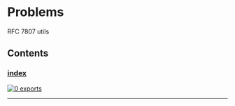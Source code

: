 # Problems

<!-- SUMMARY:START -->

RFC 7807 utils

<!-- SUMMARY:END -->

## Contents

<!-- TOC:START -->
### [index](https://github.com/JanMalch/ts-experiments/blob/master/src/problems/index.ts)



[![0 exports](https://img.shields.io/badge/exports-0-blue)](https://github.com/JanMalch/ts-experiments/blob/master/src/problems/index.ts)

---
<!-- TOC:END -->
